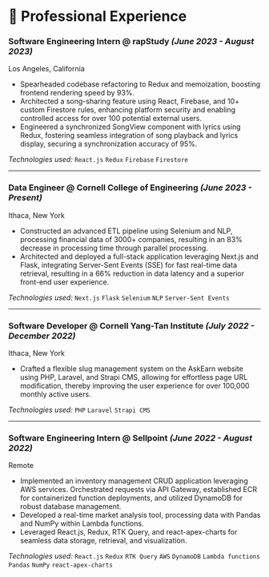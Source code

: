 # 🎯 Professional Experience

### **Software Engineering Intern** @ rapStudy _(June 2023 - August 2023)_

Los Angeles, California

-   Spearheaded codebase refactoring to Redux and memoization, boosting frontend rendering speed by 93%.
-   Architected a song-sharing feature using React, Firebase, and 10+ custom Firestore rules, enhancing platform security and enabling controlled access for over 100 potential external users.
-   Engineered a synchronized SongView component with lyrics using Redux, fostering seamless integration of song playback and lyrics display, securing a synchronization accuracy of 95%.

_Technologies used:_ `React.js` `Redux` `Firebase` `Firestore` <br>

<hr />

### **Data Engineer** @ Cornell College of Engineering _(June 2023 - Present)_

Ithaca, New York

-   Constructed an advanced ETL pipeline using Selenium and NLP, processing financial data of 3000+ companies, resulting in an 83% decrease in processing time through parallel processing.
-   Architected and deployed a full-stack application leveraging Next.js and Flask, integrating Server-Sent Events (SSE) for fast real-time data retrieval, resulting in a 66% reduction in data latency and a superior front-end user experience.

_Technologies used:_ `Next.js` `Flask` `Selenium` `NLP` `Server-Sent Events`<br>

<hr />

### **Software Developer** @ Cornell Yang-Tan Institute _(July 2022 - December 2022)_

Ithaca, New York

-   Crafted a flexible slug management system on the AskEarn website using PHP, Laravel, and Strapi CMS, allowing for effortless page URL modification, thereby improving the user experience for over 100,000 monthly active users.

_Technologies used:_ `PHP` `Laravel` `Strapi CMS`<br>

<hr />

### **Software Engineering Intern** @ Sellpoint _(June 2022 - August 2022)_

Remote

-   Implemented an inventory management CRUD application leveraging AWS services. Orchestrated requests via API Gateway, established ECR for containerized function deployments, and utilized DynamoDB for robust database management.
-   Developed a real-time market analysis tool, processing data with Pandas and NumPy within Lambda functions.
-   Leveraged React.js, Redux, RTK Query, and react-apex-charts for seamless data storage, retrieval, and visualization.

_Technologies used:_ `React.js` `Redux` `RTK Query` `AWS` `DynamoDB` `Lambda functions` `Pandas` `NumPy` `react-apex-charts`<br>
